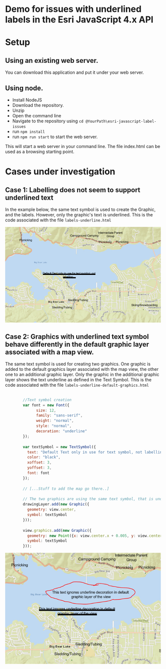 # Demo for issues with underlined labels in the Esri JavaScript 4.x API

# Setup

## Using an existing web server.

You can download this application and put it under your web server. 

## Using node.

- Install NodeJS
- Download the repository.
- Unzip
- Open the command line
- Navigate to the repository using `cd @YourPath\esri-javascript-label-issues`
- run `npm install`
- run `npm run start` to start the web server. 

This will start a web server in your command line. The file index.html can be used as a browsing starting point.

# Cases under investigation

## Case 1: Labelling does not seem to support underlined text

In the example below, the same text symbol is used to create the Graphic, and the labels. However, only the graphic's text is underlined. This is the code associated with the file `labels-underline.html`

![Example 1](screenshots/labels-not-underlined.png)

## Case 2: Graphics with underlined text symbol behave differently in the default graphic layer associated with a map view.

The same text symbol is used for creating two graphics. One graphic is added to the default graphics layer associated with the map view, the other one to an additional graphic layer. Only the graphic in the additional graphic layer shows the text underline as defined in the Text Symbol. This is the code associated with the file `labels-underline-default-graphics.html`

```javascript

        //Text symbol creation
        var font = new Font({
              size: 12,
              family: "sans-serif",
              weight: "normal",
              style: "normal",
              decoration: "underline"
        });

        var textSymbol = new TextSymbol({
          text: "Default Text only in use for text symbol, not labelling ...",
          color: "black",
          xoffset: 3,
          yoffset: 3,
          font: font
        });

        // [...Stuff to add the map go there..]

        // The two graphics are using the same text symbol, that is underlined.
        drawingLayer.add(new Graphic({
          geometry: view.center,
          symbol: textSymbol
        }));

        view.graphics.add(new Graphic({
          geometry: new Point({x: view.center.x + 0.005, y: view.center.y + 0.005}),
          symbol: textSymbol
        }));
```

![Example 2](screenshots/default-graphic-layer-no-underline.png)
